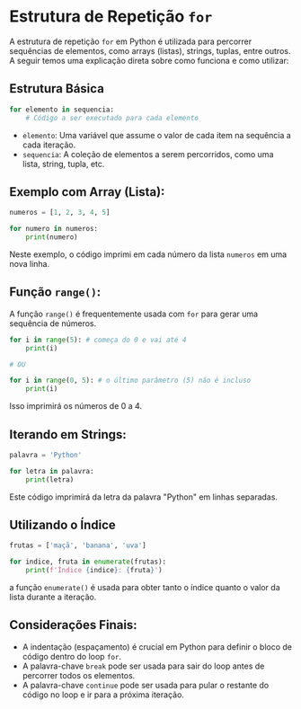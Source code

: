 # Estrutura de Repetição `for`

A estrutura de repetição `for` em Python é utilizada para percorrer sequências de elementos, como arrays (listas), strings, tuplas, entre outros. A seguir temos uma explicação direta sobre como funciona e como utilizar:

## Estrutura Básica

```py
for elemento in sequencia:
    # Código a ser executado para cada elemento
```

- `elemento`: Uma variável que assume o valor de cada item na sequência a cada iteração.
- `sequencia`: A coleção de elementos a serem percorridos, como uma lista, string, tupla, etc.   

## Exemplo com Array (Lista):

```py
numeros = [1, 2, 3, 4, 5]

for numero in numeros:
    print(numero)
```

Neste exemplo, o código imprimi em cada número da lista `numeros` em uma nova linha.

## Função `range()`:

A função `range()` é frequentemente usada com `for` para gerar uma sequência de números.

```py
for i in range(5): # começa do 0 e vai até 4
    print(i)

# OU

for i in range(0, 5): # o último parâmetro (5) não é incluso
    print(i)
```

Isso imprimirá os números de 0 a 4.

## Iterando em Strings:

```py
palavra = 'Python'

for letra in palavra:
    print(letra)
```

Este código imprimirá da letra da palavra "Python" em linhas separadas.

## Utilizando o Índice

```py
frutas = ['maçã', 'banana', 'uva']

for indice, fruta in enumerate(frutas):
    print(f'Índice {indice}: {fruta}')
```

a função `enumerate()` é usada para obter tanto o índice quanto o valor da lista durante a iteração.

## Considerações Finais:

- A indentação (espaçamento) é crucial em Python para definir o bloco de código dentro do loop `for`.
- A palavra-chave `break` pode ser usada para sair do loop antes de percorrer todos os elementos.
- A palavra-chave `continue` pode ser usada para pular o restante do código no loop e ir para a próxima iteração.
